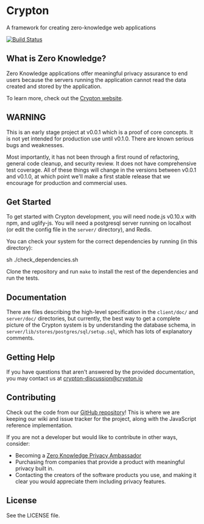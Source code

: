 # Crypton

A framework for creating zero-knowledge web applications

[![Build Status](https://travis-ci.org/SpiderOak/crypton.png?branch=master)](https://travis-ci.org/SpiderOak/crypton)

## What is Zero Knowledge?

Zero Knowledge applications offer meaningful privacy assurance to end users
because the servers running the application cannot read the data created and
stored by the application.

To learn more, check out the [Crypton website](https://crypton.io/).

## WARNING

This is an early stage project at v0.0.1 which is a proof of core concepts.  It
is not yet intended for production use until v0.1.0.  There are known serious
bugs and weaknesses.

Most importantly, it has not been through a first round of refactoring, general
code cleanup, and security review. It does not have comprehensive test
coverage.  All of these things will change in the versions between v0.0.1 and
v0.1.0, at which point we'll make a first stable release that we encourage for
production and commercial uses.

## Get Started

To get started with Crypton development, you will need node.js v0.10.x with npm,
and uglify-js. You will need a postgresql server running on localhost (or
edit the config file in the `server/` directory), and Redis.

You can check your system for the correct dependencies by running (in this directory):

sh ./check_dependencies.sh

Clone the repository and run `make` to install the rest of the dependencies and
run the tests.

## Documentation

There are files describing the high-level specification in the `client/doc/`
and `server/doc/` directories, but currently, the best way to get a complete
picture of the Crypton system is by understanding the database schema, in
`server/lib/stores/postgres/sql/setup.sql`, which has lots of explanatory
comments.

## Getting Help

If you have questions that aren't answered by the provided documentation, you
may contact us at crypton-discussion@crypton.io

## Contributing

Check out the code from our
[GitHub repository](https://github.com/SpiderOak/crypton)!
This is where we are keeping our wiki and issue tracker for the project, along
with the JavaScript reference implementation.

If you are not a developer but would like to contribute in other ways, consider:

* Becoming a
  [Zero Knowledge Privacy Ambassador](https://spideroak.com/blog/20121121085239-looking-for-a-few-good-ambassadors)
* Purchasing from companies that provide a product with meaningful privacy
  built in.
* Contacting the creators of the software products you use, and making it clear
  you would appreciate them including privacy features.

## License

See the LICENSE file.
